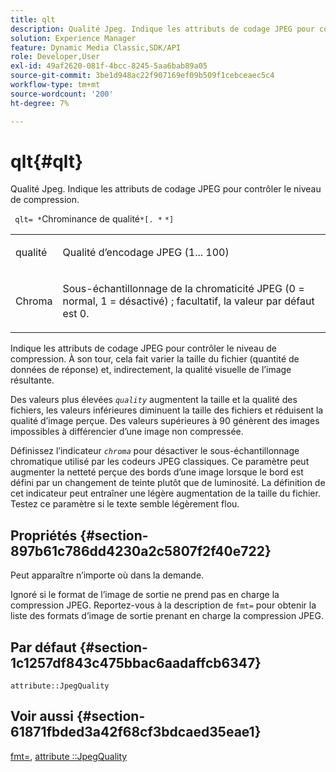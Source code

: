 ```yaml
---
title: qlt
description: Qualité Jpeg. Indique les attributs de codage JPEG pour contrôler le niveau de compression.
solution: Experience Manager
feature: Dynamic Media Classic,SDK/API
role: Developer,User
exl-id: 49af2620-081f-4bcc-8245-5aa6bab89a05
source-git-commit: 3be1d948ac22f907169ef09b509f1cebceaec5c4
workflow-type: tm+mt
source-wordcount: '200'
ht-degree: 7%

---
```


# qlt{#qlt}

Qualité Jpeg. Indique les attributs de codage JPEG pour contrôler le niveau de compression.

` qlt= *`Chrominance de qualité`*[. *` `*]`

<table id="simpletable_A245B6A3D2374A6A89DE63A5621CFEC0"> 
 <tr class="strow"> 
  <td class="stentry"> <p> <span class="varname"> qualité </span> </p> </td> 
  <td class="stentry"> <p>Qualité d’encodage JPEG (1... 100) </p> </td> 
 </tr> 
 <tr class="strow"> 
  <td class="stentry"> <p> <span class="varname"> Chroma </span> </p> </td> 
  <td class="stentry"> <p>Sous-échantillonnage de la chromaticité JPEG (0 = normal, 1 = désactivé) ; facultatif, la valeur par défaut est 0. </p> </td> 
 </tr> 
</table>

Indique les attributs de codage JPEG pour contrôler le niveau de compression. À son tour, cela fait varier la taille du fichier (quantité de données de réponse) et, indirectement, la qualité visuelle de l’image résultante.

Des valeurs plus élevées *`quality`* augmentent la taille et la qualité des fichiers, les valeurs inférieures diminuent la taille des fichiers et réduisent la qualité d’image perçue. Des valeurs supérieures à 90 génèrent des images impossibles à différencier d’une image non compressée.

Définissez l’indicateur *`chroma`* pour désactiver le sous-échantillonnage chromatique utilisé par les codeurs JPEG classiques. Ce paramètre peut augmenter la netteté perçue des bords d’une image lorsque le bord est défini par un changement de teinte plutôt que de luminosité. La définition de cet indicateur peut entraîner une légère augmentation de la taille du fichier. Testez ce paramètre si le texte semble légèrement flou.

## Propriétés {#section-897b61c786dd4230a2c5807f2f40e722}

Peut apparaître n’importe où dans la demande.

Ignoré si le format de l’image de sortie ne prend pas en charge la compression JPEG. Reportez-vous à la description de `fmt=` pour obtenir la liste des formats d’image de sortie prenant en charge la compression JPEG.

## Par défaut {#section-1c1257df843c475bbac6aadaffcb6347}

`attribute::JpegQuality`

## Voir aussi {#section-61871fbded3a42f68cf3bdcaed35eae1}

[fmt=](../../../../../ir-api/http-protocol/image-rendering-api-ref/c-ir-http-protocol-ref/c-ir-http-protocol-command-reference/r-ir-fmt.md#reference-4c743f67d56b47c5b774fcc900ff758c), [attribute ::JpegQuality](../../../../../ir-api/material-cat/image-rendering-api-ref/c-ir-material-catalog/c-ir-attributes-reference/r-ir-jpegquality.md#reference-d86fc5ad18bb436891efdbe1f98fea50)
